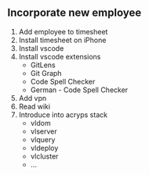 ## Incorporate new employee
1. Add employee to timesheet
2. Install timesheet on iPhone
3. Install vscode
4. Install vscode extensions
	- GitLens
	- Git Graph
	- Code Spell Checker
	- German - Code Spell Checker
5. Add vpn
6. Read wiki
7. Introduce into acryps stack
	- vldom
	- vlserver
	- vlquery
	- vldeploy
	- vlcluster
	- ...